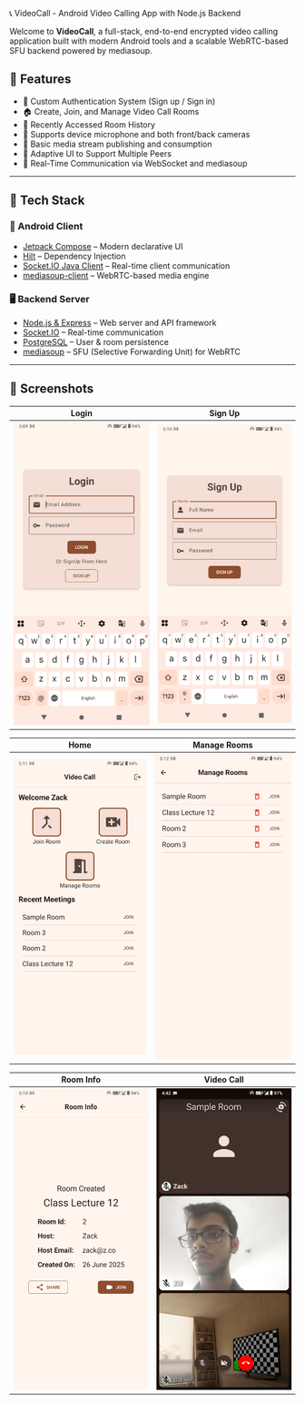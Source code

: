  📞 VideoCall - Android Video Calling App with Node.js Backend

Welcome to **VideoCall**, a full-stack, end-to-end encrypted video calling application built with modern Android tools and a scalable WebRTC-based SFU backend powered by mediasoup.

## 📱 Features

- 🔐 Custom Authentication System (Sign up / Sign in)
- 🏠 Create, Join, and Manage Video Call Rooms
- 📜 Recently Accessed Room History
- 🎥 Supports device microphone and both front/back cameras
- 📡 Basic media stream publishing and consumption
- 📲 Adaptive UI to Support Multiple Peers
- 🚀 Real-Time Communication via WebSocket and mediasoup

---

## 🧩 Tech Stack

### 📱 Android Client
- [Jetpack Compose](https://developer.android.com/jetpack/compose) – Modern declarative UI
- [Hilt](https://developer.android.com/training/dependency-injection/hilt-android) – Dependency Injection
- [Socket.IO Java Client](https://github.com/socketio/socket.io-client-java) – Real-time client communication
- [mediasoup-client](https://github.com/haiyangwu/mediasoup-client-android) – WebRTC-based media engine

### 🖥️ Backend Server
- [Node.js & Express](https://expressjs.com/) – Web server and API framework
- [Socket.IO](https://socket.io/) – Real-time communication
- [PostgreSQL](https://www.postgresql.org/) – User & room persistence
- [mediasoup](https://mediasoup.org/) – SFU (Selective Forwarding Unit) for WebRTC

---

## 📱 Screenshots

| Login | Sign Up |
|:-----:|:--------:|
| ![Login](assets/login.png) | ![SignUp](assets/signup.png) |

| Home | Manage Rooms |
|:----:|:-------------:|
| ![Home](assets/home.png) | ![ManageRooms](assets/manage_rooms.png) |

| Room Info | Video Call |
|:---------:|:-----------:|
| ![RoomInfo](assets/room_info.png) | ![VideoCall](assets/video_call.png) |
